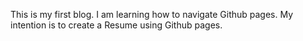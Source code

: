 This is my first blog. I am learning how to navigate Github pages. My intention is to create a Resume using Github pages.
